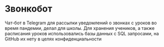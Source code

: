 # Звонкобот
Чат-бот в Telegram для рассылки уведомлений о звонках с уроков во время пандемии, делал для школы. Для хранения учеников, а также расписания уроков использовались базы данных с SQL запросами, на GitHub их нету в целях конфиденциальности
